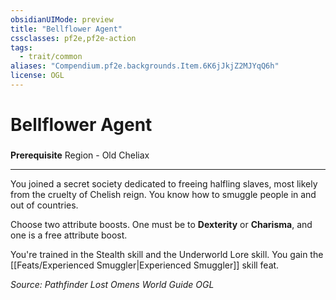 ```yaml
---
obsidianUIMode: preview
title: "Bellflower Agent"
cssclasses: pf2e,pf2e-action
tags:
  - trait/common
aliases: "Compendium.pf2e.backgrounds.Item.6K6jJkjZ2MJYqQ6h"
license: OGL
---
```

# Bellflower Agent

### 






**Prerequisite** Region - Old Cheliax

* * *

You joined a secret society dedicated to freeing halfling slaves, most likely from the cruelty of Chelish reign. You know how to smuggle people in and out of countries.

Choose two attribute boosts. One must be to **Dexterity** or **Charisma**, and one is a free attribute boost.

You're trained in the Stealth skill and the Underworld Lore skill. You gain the [[Feats/Experienced Smuggler|Experienced Smuggler]] skill feat.

*Source: Pathfinder Lost Omens World Guide*
*OGL*
